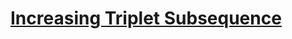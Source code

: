 # [Increasing Triplet Subsequence](https://leetcode.com/problems/increasing-triplet-subsequence/description/)
